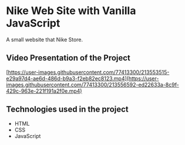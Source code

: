 # Nike Web Site with Vanilla JavaScript

A small website that Nike Store.

## Video Presentation of the Project

[https://user-images.githubusercontent.com/77413300/213553515-e29a97d4-ae6d-486d-b9a3-f2eb82ec8123.mp4](https://user-images.githubusercontent.com/77413300/213556592-ed22633a-8c9f-429c-963e-221f191a2f0e.mp4)

## Technologies used in the project

- HTML
- CSS
- JavaScript
